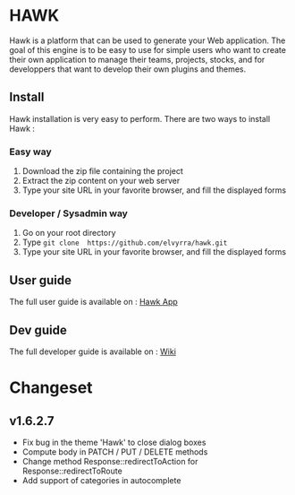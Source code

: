 # HAWK
Hawk is a platform that can be used to generate your Web application. The goal of this engine is to be easy to use for simple users who want to create their own application to manage their teams, projects, stocks, and for developpers that want to develop their own plugins and themes.

## Install
Hawk installation is very easy to perform. There are two ways to install Hawk :

### Easy way
1. Download the zip file containing the project
2. Extract the zip content on your web server
3. Type your site URL in your favorite browser, and fill the displayed forms

### Developer / Sysadmin way
1. Go on your root directory
2. Type ```git clone  https://github.com/elvyrra/hawk.git ```
3. Type your site URL in your favorite browser, and fill the displayed forms

## User guide
The full user guide is available on : [Hawk App](http://hawk-app.fr/#!/guide-utilisateur)

## Dev guide
The full developer guide is available on : [Wiki](https://github.com/elvyrra/hawk/wiki)

# Changeset
## v1.6.2.7
* Fix bug in the theme 'Hawk' to close dialog boxes
* Compute body in PATCH / PUT / DELETE methods
* Change method Response::redirectToAction for Response::redirectToRoute
* Add support of categories in autocomplete